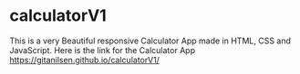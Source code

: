# calculatorV1
This is a very Beautiful responsive Calculator App made in HTML, CSS and JavaScript.
Here is the link for the Calculator App
https://gitanilsen.github.io/calculatorV1/
